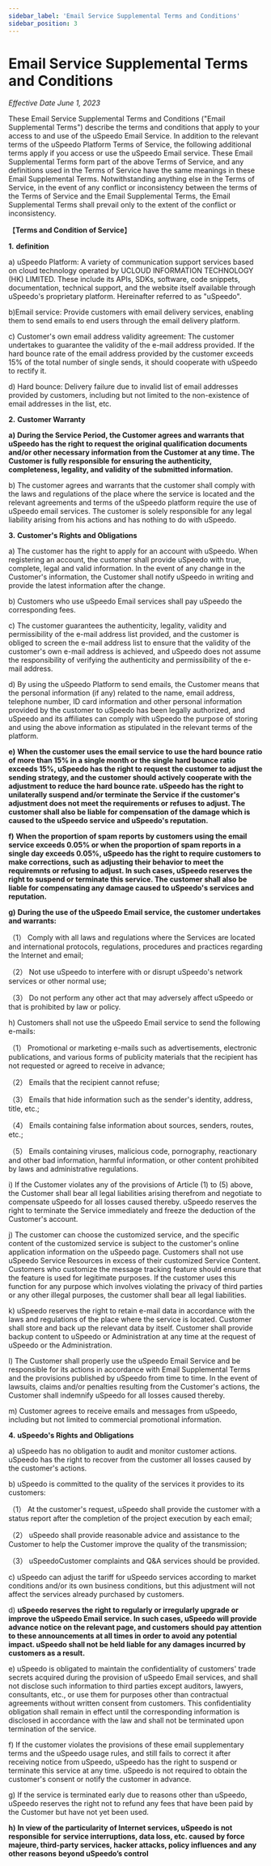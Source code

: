 ```yaml
---
sidebar_label: 'Email Service Supplemental Terms and Conditions'
sidebar_position: 3
---
```

 

# Email Service Supplemental Terms and Conditions

*Effective Date June 1, 2023*

These Email Service Supplemental Terms and Conditions ("Email Supplemental Terms") describe the terms and conditions that apply to your access to and use of the uSpeedo Email Service. In addition
to the relevant terms of the uSpeedo Platform Terms of Service, the following additional terms apply if you access or use the uSpeedo Email service. These Email Supplemental Terms form part of the above Terms of Service, and any definitions used in the Terms of Service have the same meanings in these Email Supplemental Terms. Notwithstanding anything else in the Terms of Service, in the event of any conflict or inconsistency between the terms of the Terms of Service and the Email Supplemental Terms, the Email Supplemental Terms shall prevail only to the extent of the conflict or inconsistency.

【****Terms and Condition of Service****】

**1.** **definition**

a) uSpeedo Platform: A variety of communication support services based on cloud technology operated by UCLOUD INFORMATION TECHNOLOGY (HK) LIMITED. These include its APIs, SDKs, software, code snippets, documentation, technical support, and the website  itself available through uSpeedo's proprietary platform. Hereinafter referred to as "uSpeedo".

b)Email service: Provide customers with email delivery services, enabling them to send emails to end
users through the email delivery platform.

c) Customer's own email address validity agreement: The customer undertakes to guarantee the validity of the e-mail address provided. If the hard bounce rate of the email address provided by the customer exceeds 15% of the total number of single sends, it should cooperate with uSpeedo  to rectify it.

d) Hard bounce: Delivery failure due to invalid list of email addresses provided by customers, including
but not limited to the non-existence of email addresses in the list, etc.

**2.** **Customer Warranty**

**a)** **During the Service Period, the Customer agrees and warrants that uSpeedo has the right to request the original qualification documents and/or other necessary information from
the Customer at any time. The Customer is fully responsible for ensuring the authenticity, completeness, legality, and validity of the submitted information.**

b) The customer agrees and warrants that the customer shall comply with the laws and regulations of the place where the service is located and the relevant agreements and terms of the uSpeedo  platform require the use of  uSpeedo email services. The customer is solely responsible for any legal liability arising from his actions and has nothing to do with  uSpeedo.

**3.** **Customer's Rights and Obligations**

a) The customer has the right to apply for an account with uSpeedo. When registering an account, the
customer shall provide  uSpeedo  with true, complete, legal and valid information. In the event of any
change in the Customer's information, the Customer shall notify  uSpeedo in writing and provide the latest information after the change.

b) Customers who use uSpeedo Email services shall pay uSpeedo the corresponding fees.

c) The customer guarantees the authenticity, legality, validity and permissibility of the e-mail address
list provided, and the customer is obliged to screen the e-mail address list to ensure that the validity of the customer's own e-mail address is achieved, and uSpeedo  does not assume the responsibility of verifying the authenticity and permissibility of the e-mail address.

d) By using the uSpeedo Platform to send emails, the Customer means that the personal information (if any) related to the name, email address, telephone number, ID card information and other personal information provided by the customer to uSpeedo has been legally authorized, and uSpeedo and its affiliates can comply with uSpeedo the purpose of storing and using the above information as stipulated in the relevant terms of the platform.

**e)** **When the customer uses the email service to use the hard bounce ratio of more than 15% in a single month or the single hard bounce ratio exceeds 15%, uSpeedo has the right to request the customer to adjust the sending strategy, and the customer should actively cooperate with the adjustment to reduce the hard bounce rate. uSpeedo has the right to unilaterally suspend and/or terminate the Service** **if the customer's** **adjustment does not meet the requirements or refuses to adjust. The customer shall also be liable for compensation of the damage which is caused to the uSpeedo service and uSpeedo's reputation.**

**f)** **When the proportion of spam reports by customers using the email service exceeds 0.05% or when the proportion of spam reports in a single day exceeds 0.05%, uSpeedo has the right to require customers to make corrections, such as adjusting their behavior to meet the requiremnts or refusing to adjust. In such cases, uSpeedo reserves the right to suspend or terminate this service. The customer shall also be liable for compensating any damage caused to  uSpeedo's services and reputation.**

**g)** **During the use of the uSpeedo Email service, the customer undertakes and warrants:**

（1） Comply with all laws and regulations where the Services are located and international protocols, regulations, procedures and practices regarding the Internet and email;

（2） Not use uSpeedo to interfere with or disrupt  uSpeedo's  network services or other normal use;

（3） Do not perform any other act that may adversely affect uSpeedo or that is prohibited by law or policy.

h) Customers shall not use the uSpeedo Email service to send the following e-mails:

（1） Promotional or marketing e-mails such as advertisements, electronic publications, and various forms of publicity materials that the recipient has not requested or agreed to receive in advance;

（2） Emails that the recipient cannot refuse;

（3） Emails that hide information such as the sender's identity, address, title, etc.;

（4） Emails containing false information about sources, senders, routes, etc.;

（5） Emails containing viruses, malicious code, pornography, reactionary and other bad information,
harmful information, or other content prohibited by laws and administrative regulations.

i) If the Customer violates any of the provisions of Article (1) to (5) above, the Customer shall bear all legal liabilities arising therefrom and negotiate to compensate uSpeedo  for all losses caused thereby. uSpeedo  reserves the right to terminate the Service immediately and freeze the deduction of the Customer's account.

j) The customer can choose the customized service, and the specific content of the customized service is subject to the customer's online application information on the uSpeedo  page. Customers shall not use uSpeedo Service Resources in excess of their customized Service Content. Customers who customize the message tracking feature should ensure that the feature is used for legitimate purposes. If the customer uses this function for any purpose which involves violating the privacy of third parties or any other illegal purposes, the customer shall bear all legal liabilities.

k) uSpeedo reserves the right to retain e-mail data  in accordance with the laws and regulations of the place where the service is located. Customer shall store and back up the relevant data by itself.
Customer shall provide backup content to uSpeedo or Administration at any time at the request of uSpeedo  or the Administration.

l) The Customer shall properly use the uSpeedo Email Service and be responsible for its actions in
accordance with Email Supplemental Terms and the provisions published by uSpeedo  from time to time. In the event of lawsuits, claims and/or penalties resulting from the Customer's actions, the Customer shall indemnify  uSpeedo  for all losses caused thereby.

m) Customer agrees to receive  emails and messages from uSpeedo, including but not limited to commercial promotional information.

**4.** **uSpeedo's Rights and Obligations**

a) uSpeedo has no obligation to audit and monitor customer actions. uSpeedo has the right to recover from the customer all losses caused by the customer's actions.

b) uSpeedo is committed to the quality of the services it provides to its customers:

（1） At the customer's request, uSpeedo  shall provide the customer with a status report after the completion of the project execution by each email;

（2） uSpeedo shall provide reasonable advice and assistance to the Customer to help the Customer improve the quality of the transmission;

（3） uSpeedoCustomer complaints and Q&A services should be provided.

c) uSpeedo can adjust the tariff for uSpeedo services according to market conditions and/or its own business conditions, but this adjustment will not affect the services already purchased by customers.

d) **uSpeedo reserves the right to regularly or irregularly upgrade or improve the uSpeedo Email service. In such cases, uSpeedo will provide advance notice on the relevant page, and customers should pay attention to these announcements at all times in order to avoid any potential impact. uSpeedo shall not be held liable for any damages incurred by customers as a result.**

e) uSpeedo is obligated to maintain the confidentiality of customers' trade secrets acquired during the provision of uSpeedo Email services, and shall not disclose such information to third parties except auditors, lawyers, consultants, etc., or use them for purposes other than contractual agreements without written consent from customers. This confidentiality obligation shall remain in effect until the
corresponding information is disclosed in accordance with the law and shall not be terminated upon termination of the service. 

f) If the customer violates the provisions of these email supplementary terms and the uSpeedo usage rules, and still fails to correct it after receiving notice from uSpeedo,  uSpeedo  has the right to suspend or terminate this service at any time. uSpeedo  is not required to obtain the customer's consent or notify the customer in advance.

g) If the service is terminated early due to reasons other than uSpeedo, uSpeedo reserves the right not to refund any fees that have been paid by the Customer but have not yet been used.

**h)** **In view of the particularity of Internet services, uSpeedo is not responsible** **for** **service interruptions, data loss, etc. caused** **by force majeure, third-party services, hacker attacks, policy influences and any other reasons** **beyond uSpeedo’s control**
